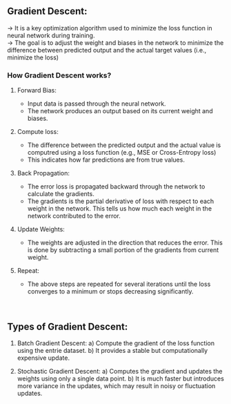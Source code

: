 ## Gradient Descent:<br>

-> It is a key optimization algorithm used to minimize the loss function in neural network during training.<br>
-> The goal is to adjust the weight and biases in the network to minimize the difference between predicted output and the actual target values (i.e., minimize the loss)<br>

### How Gradient Descent works?
1) Forward Bias:<br>
    - Input data is passed through the neural network.
    - The network produces an output based on its current weight and biases.

2) Compute loss:<br>
    - The difference between the predicted output and the actual value is computred using a loss function (e.g., MSE or Cross-Entropy loss)
    - This indicates how far predictions are from true values.

3) Back Propagation:<br>
    - The error loss is propagated backward through the network to calculate the gradients.
    - The gradients is the partial derivative of loss with respect to each weight in the network. This tells us how much each weight in the network contributed to the error.
  
4) Update Weights:<br>
    - The weights are adjusted in the direction that reduces the error. This is done by subtracting a small portion of the gradients from current weight.

5) Repeat:<br>
    - The above steps are repeated for several iterations until the loss converges to a minimum or stops decreasing significantly.
  
<br>

## Types of Gradient Descent:
1) Batch Gradient Descent:
    a) Compute the gradient of the loss function using the entrie dataset.
    b) It provides a stable but computationally expensive update.

2) Stochastic Gradient Descent:
    a) Computes the gradient and updates the weights using only a single data point.
    b) It is much faster but introduces more variance in the updates, which may result in noisy or fluctuation updates.






